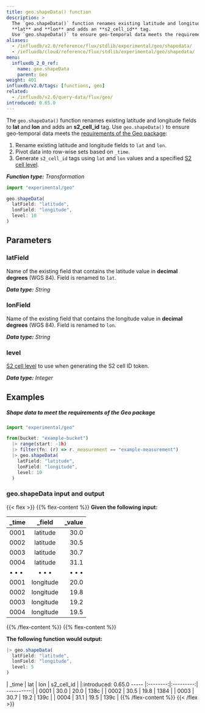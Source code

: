 ```yaml
---
title: geo.shapeData() function
description: >
  The `geo.shapeData()` function renames existing latitude and longitude fields to
  **lat** and **lon** and adds an **s2_cell_id** tag.
  Use `geo.shapeData()` to ensure geo-temporal data meets the requirements of the Geo package.
aliases:
  - /influxdb/v2.0/reference/flux/stdlib/experimental/geo/shapedata/
  - /influxdb/cloud/reference/flux/stdlib/experimental/geo/shapedata/
menu:
  influxdb_2_0_ref:
    name: geo.shapeData
    parent: Geo
weight: 401
influxdb/v2.0/tags: [functions, geo]
related:
  - /influxdb/v2.0/query-data/flux/geo/
introduced: 0.65.0
---
```


The `geo.shapeData()` function renames existing latitude and longitude fields to
**lat** and **lon** and adds an **s2_cell_id** tag.
Use `geo.shapeData()` to ensure geo-temporal data meets the
[requirements of the Geo package](/influxdb/v2.0/reference/flux/stdlib/experimental/geo/#geo-schema-requirements):

1. Rename existing latitude and longitude fields to `lat` and `lon`.
2. Pivot data into row-wise sets based on `_time`.
3. Generate `s2_cell_id` tags using `lat` and `lon` values and a specified
   [S2 cell level](https://s2geometry.io/resources/s2cell_statistics.html).

_**Function type:** Transformation_

```js
import "experimental/geo"

geo.shapeData(
  latField: "latitude",
  lonField: "longitude",
  level: 10
)
```

## Parameters

### latField
Name of the existing field that contains the latitude value in **decimal degrees** (WGS 84).
Field is renamed to `lat`.

_**Data type:** String_

### lonField
Name of the existing field that contains the longitude value in **decimal degrees** (WGS 84).
Field is renamed to `lon`.

_**Data type:** String_

### level
[S2 cell level](https://s2geometry.io/resources/s2cell_statistics.html) to use
when generating the S2 cell ID token.

_**Data type:** Integer_

## Examples

##### Shape data to meet the requirements of the Geo package
```js
import "experimental/geo"

from(bucket: "example-bucket")
  |> range(start: -1h)
  |> filter(fn: (r) => r._measurement == "example-measurement")
  |> geo.shapeData(
    latField: "latitude",
    lonField: "longitude",
    level: 10
  )
```

### geo.shapeData input and output

{{< flex >}}
{{% flex-content %}}
**Given the following input:**

| _time | _field    | _value |
|:----- |:------:   | ------:|
| 0001  | latitude  | 30.0   |
| 0002  | latitude  | 30.5   |
| 0003  | latitude  | 30.7   |
| 0004  | latitude  | 31.1   |
| • • • |   • • •   | • • •  |
| 0001  | longitude | 20.0   |
| 0002  | longitude | 19.8   |
| 0003  | longitude | 19.2   |
| 0004  | longitude | 19.5   |
{{% /flex-content %}}
{{% flex-content %}}

**The following function would output:**

```js
|> geo.shapeData(
  latField: "latitude",
  lonField: "longitude",
  level: 5
)
```

| _time | lat      | lon       | s2_cell_id |
|:introduced: 0.65.0
----- |:--------:|:---------:| ----------:|
| 0001  | 30.0     | 20.0      | 138c       |
| 0002  | 30.5     | 19.8      | 1384       |
| 0003  | 30.7     | 19.2      | 139c       |
| 0004  | 31.1     | 19.5      | 139c       |
{{% /flex-content %}}
{{< /flex >}}
